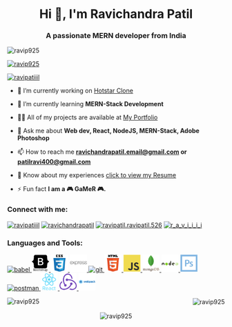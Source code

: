 <h1 align="center">Hi 👋, I'm Ravichandra Patil</h1>
<h3 align="center">A passionate MERN developer from India</h3>

<p align="left"> <img src="https://komarev.com/ghpvc/?username=ravip925&label=Profile%20views&color=0e75b6&style=flat" alt="ravip925" /> </p>

<p align="left"> <a href="https://github.com/ryo-ma/github-profile-trophy"><img src="https://github-profile-trophy.vercel.app/?username=ravip925" alt="ravip925" /></a> </p>

<p align="left"> <a href="https://twitter.com/ravipatiiil" target="blank"><img src="https://img.shields.io/twitter/follow/ravipatiiil?logo=twitter&style=for-the-badge" alt="ravipatiiil" /></a> </p>

- 🔭 I’m currently working on [Hotstar Clone](https://hotstar-clone-ravi.netlify.app/)

- 🌱 I’m currently learning **MERN-Stack Development**

- 👨‍💻 All of my projects are available at [My Portfolio](https://react-portfolio-ravi.netlify.app/)

- 💬 Ask me about **Web dev, React, NodeJS, MERN-Stack, Adobe Photoshop**

- 📫 How to reach me **ravichandrapatil.email@gmail.com or patilravi400@gmail.com**

- 📄 Know about my experiences [click to view my Resume](https://drive.google.com/file/d/1tlF1_9XfQ2ELC84Is6IZyQ2hxjtZcaU4/view?usp=sharing)

- ⚡ Fun fact **I am a 🎮 GaMeR 🎮.**

<h3 align="left">Connect with me:</h3>
<p align="left">
<a href="https://twitter.com/ravipatiiil" target="blank"><img align="center" src="https://raw.githubusercontent.com/rahuldkjain/github-profile-readme-generator/master/src/images/icons/Social/twitter.svg" alt="ravipatiiil" height="30" width="40" /></a>
<a href="https://linkedin.com/in/ravichandrapatil" target="blank"><img align="center" src="https://raw.githubusercontent.com/rahuldkjain/github-profile-readme-generator/master/src/images/icons/Social/linked-in-alt.svg" alt="ravichandrapatil" height="30" width="40" /></a>
<a href="https://fb.com/ravipatil.ravipatil.526" target="blank"><img align="center" src="https://raw.githubusercontent.com/rahuldkjain/github-profile-readme-generator/master/src/images/icons/Social/facebook.svg" alt="ravipatil.ravipatil.526" height="30" width="40" /></a>
<a href="https://instagram.com/r_a_v_i_i_i_i" target="blank"><img align="center" src="https://raw.githubusercontent.com/rahuldkjain/github-profile-readme-generator/master/src/images/icons/Social/instagram.svg" alt="r_a_v_i_i_i_i" height="30" width="40" /></a>
</p>

<h3 align="left">Languages and Tools:</h3>
<p align="left"> <a href="https://babeljs.io/" target="_blank" rel="noreferrer"> <img src="https://www.vectorlogo.zone/logos/babeljs/babeljs-icon.svg" alt="babel" width="40" height="40"/> </a> <a href="https://getbootstrap.com" target="_blank" rel="noreferrer"> <img src="https://raw.githubusercontent.com/devicons/devicon/master/icons/bootstrap/bootstrap-plain-wordmark.svg" alt="bootstrap" width="40" height="40"/> </a> <a href="https://www.w3schools.com/css/" target="_blank" rel="noreferrer"> <img src="https://raw.githubusercontent.com/devicons/devicon/master/icons/css3/css3-original-wordmark.svg" alt="css3" width="40" height="40"/> </a> <a href="https://expressjs.com" target="_blank" rel="noreferrer"> <img src="https://raw.githubusercontent.com/devicons/devicon/master/icons/express/express-original-wordmark.svg" alt="express" width="40" height="40"/> </a> <a href="https://git-scm.com/" target="_blank" rel="noreferrer"> <img src="https://www.vectorlogo.zone/logos/git-scm/git-scm-icon.svg" alt="git" width="40" height="40"/> </a> <a href="https://www.w3.org/html/" target="_blank" rel="noreferrer"> <img src="https://raw.githubusercontent.com/devicons/devicon/master/icons/html5/html5-original-wordmark.svg" alt="html5" width="40" height="40"/> </a> <a href="https://developer.mozilla.org/en-US/docs/Web/JavaScript" target="_blank" rel="noreferrer"> <img src="https://raw.githubusercontent.com/devicons/devicon/master/icons/javascript/javascript-original.svg" alt="javascript" width="40" height="40"/> </a> <a href="https://www.mongodb.com/" target="_blank" rel="noreferrer"> <img src="https://raw.githubusercontent.com/devicons/devicon/master/icons/mongodb/mongodb-original-wordmark.svg" alt="mongodb" width="40" height="40"/> </a> <a href="https://nodejs.org" target="_blank" rel="noreferrer"> <img src="https://raw.githubusercontent.com/devicons/devicon/master/icons/nodejs/nodejs-original-wordmark.svg" alt="nodejs" width="40" height="40"/> </a> <a href="https://www.photoshop.com/en" target="_blank" rel="noreferrer"> <img src="https://raw.githubusercontent.com/devicons/devicon/master/icons/photoshop/photoshop-line.svg" alt="photoshop" width="40" height="40"/> </a> <a href="https://postman.com" target="_blank" rel="noreferrer"> <img src="https://www.vectorlogo.zone/logos/getpostman/getpostman-icon.svg" alt="postman" width="40" height="40"/> </a> <a href="https://reactjs.org/" target="_blank" rel="noreferrer"> <img src="https://raw.githubusercontent.com/devicons/devicon/master/icons/react/react-original-wordmark.svg" alt="react" width="40" height="40"/> </a> <a href="https://redux.js.org" target="_blank" rel="noreferrer"> <img src="https://raw.githubusercontent.com/devicons/devicon/master/icons/redux/redux-original.svg" alt="redux" width="40" height="40"/> </a> <a href="https://webpack.js.org" target="_blank" rel="noreferrer"> <img src="https://raw.githubusercontent.com/devicons/devicon/d00d0969292a6569d45b06d3f350f463a0107b0d/icons/webpack/webpack-original-wordmark.svg" alt="webpack" width="40" height="40"/> </a> </p>

<p><img align="left" src="https://github-readme-stats.vercel.app/api/top-langs?username=ravip925&show_icons=true&locale=en&layout=compact" alt="ravip925" /></p>

<p align="right">&nbsp;<img align="center" src="https://github-readme-stats.vercel.app/api?username=ravip925&show_icons=true&locale=en" alt="ravip925" /></p>

<p align="center"><img align="center" src="https://github-readme-streak-stats.herokuapp.com/?user=ravip925&" alt="ravip925" /></p>
